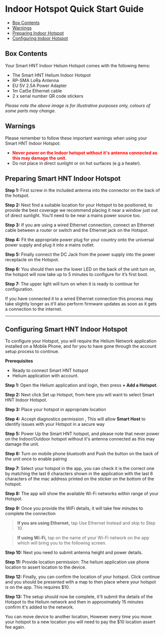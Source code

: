 # Indoor Hotspot Quick Start Guide

* [Box Contents](#box-contents)
* [Warnings](#warnings)
* [Preparing Indoor Hotspot](#preparing-indoor-hotspot)
* [Configuring Indoor Hotspot](#configuring-indoor-hotspot )



## Box Contents
Your Smart HNT Indoor Helium Hotspot comes with the following items:

<!--![Indoor Hotspot Included](../media/Indoor_PackageContents.jpg  ':size=800')-->

* The Smart HNT Helium Indoor Hotspot
* RP-SMA LoRa Antenna
* EU 5V 2.5A Power Adapter
* 1m Cat5e Ethernet cable
* 2 x serial number QR code stickers

*Please note the above image is for illustrative purposes only, colours of some parts may change.*

## Warnings
Please remember to follow these important warnings when using your Smart HNT Indoor Hotspot:

<div class="tip">

* **<span style="color:red">Never power on the Indoor hotspot without it's antenna connected as this may damage the unit.</span>**
* Do not place in direct sunlight or on hot surfaces (e.g a heater).

</div>


## Preparing Smart HNT Indoor Hotspot

**Step 1:** First screw in the included antenna into the connector on the back of the hotspot.

<!-- ![Indoor Hotspot Antenna](../media/indoor-antenna-2.jpg  ':size=800') -->

<!--![Indoor Hotspot Antenna](../media/step1.jpg ':size=800')-->


**Step 2:** Next find a suitable location for your Hotspot to be positioned, to provide the best coverage we recommend placing it near a window just out of direct sunlight. You’ll need to be near a mains power source too.

<!--![Indoor Hotspot Antenna](../media/step2.jpg ':size=800')-->

**Step 3:** If you are using a wired Ethernet connection, connect an Ethernet cable between a router or switch and the Ethernet jack on the Hotspot.

<!--![Indoor Hotspot Antenna](../media/step3.jpg ':size=800')-->


**Step 4:** Fit the appropriate power plug for your country onto the universal power supply and plug it into a mains outlet.

<!--![Indoor Hotspot Antenna](../media/step4.jpg ':size=800')-->


**Step 5:** Finally connect the DC Jack from the power supply into the power receptacle on the Hotspot.

<!--![Indoor Hotspot Antenna](../media/step5.jpg ':size=800')-->

**Step 6:** You should then see the lower LED on the back of the unit turn on, the hotspot will now take up to 5 minutes to configure for it’s first boot.

<!--![Indoor Hotspot Antenna](../media/step6.jpg ':size=800')-->

 **Step 7:** The upper light will turn on when it is ready to continue for configuration.

<!--![Indoor Hotspot Antenna](../media/step7.jpg ':size=800')-->

If you have connected it to a wired Ethernet connection this process may take slightly longer as it’ll also perform firmware updates as soon as it gets a connection to the internet.

<hr>

## Configuring Smart HNT Indoor Hotspot

To configure your Hotspot, you will require the Helium Network application installed on a Mobile Phone, and for you to have gone through the account setup process to continue.

**Prerequisites**

* Ready to connect Smart HNT hotspot 
* Helium application with account. 


**Step 1:** Open the Helium application and login, then press **+ Add a Hotspot**.

**Step 2:** Next click Set up Hotspot, from here you will want to select Smart HNT Indoor Hotspot.

<!-- ![Choose your Hotspot](../media/screenshots/ios/hs-02.png  ':size=350') -->

**Step 3:** Place your hotspot in appropriate location


<!--![Indoor Hotspot App Step 1](../media/step8.jpg ':size=800')-->



**Step 4:** Accept diagnostics permission , This will allow **Smart Host** to identify issues with your Hotspot in a secure way

**Step 5:** Power Up the Smart HNT hotspot, and please note that never power on the Indoor/Outdoor hotspot without it's antenna connected as this may damage the unit.

**Step 6:** Turn on mobile phone bluetooth  and Push the button on the back of the unit once to enable pairing


<!--![Indoor Hotspot App Step 4](../media/step9.jpg ':size=800')-->


**Step 7:** Select your hotspot in the app, you can check it is the correct one by matching the last 6 characters shown in the application with the last 6 characters of the mac address printed on the sticker on the bottom of the hotspot.

<!-- ![Hotspot Found](../media/screenshots/ios/hs-08-i.png  ':size=350') -->

**Step 8:** The app will show the available Wi-Fi networks within range of your Hotspot.

**Step 9:** Once you provide the WiFi details, it will take few minutes to complete the connection

> **If you are using Ethernet,** tap Use Ethernet Instead and skip to Step 10.

> **If using Wi-Fi,** tap on the name of your Wi-Fi network on the app which will bring you to the following screen.


<!--![Indoor Hotspot App Step 7](../media/step10.jpg ':size=800')-->


**Step 10:** Next you need to submit antenna height and power details. 

**Step 11:** Provide location permission: The helium application use phone location to assert location to the device.  

**Step 12:** Finally, you can confirm the location of your hotspot. Click continue and you should be presented with a map to then place where your hotspot is on the app. This requires $10.


<!--![Indoor Hotspot App Step 10](../media/step11.jpg ':size=800')-->


**Step 13:** The setup should now be complete, it'll submit the details of the Hotspot to the Helium network and then in approximately 15 minutes confirm it's added to the network.

<!--![Indoor Hotspot App Step 13](../media/step12.jpg ':size=800')-->


You can move device to another location, However every time you move your hotspot to a new location you will need to pay the $10 location assert fee again.
